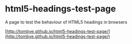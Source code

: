 html5-headings-test-page
========================

A page to test the behaviour of HTML5 headings in browsers

[http://tombye.github.io/html5-headings-test-page/](http://tombye.github.io/html5-headings-test-page/)
